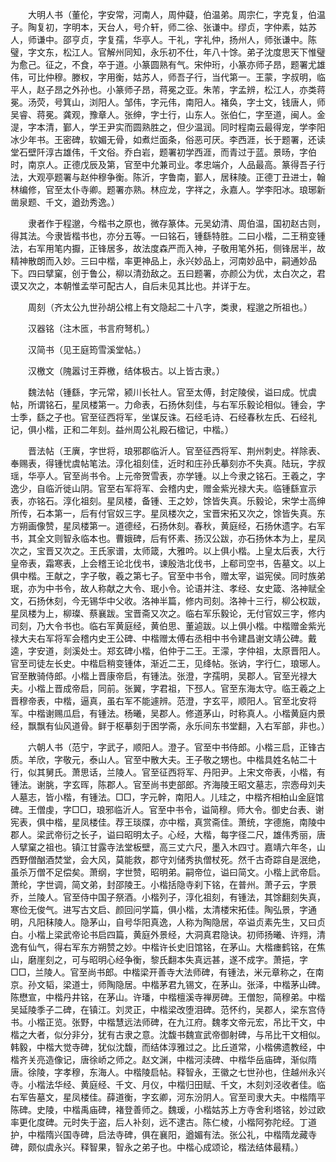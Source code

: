 <!-- { "loadSidebar": true } -->
　　大明人书（董伦，字安常，河南人，周仲薿，伯温弟。周宗仁，字克复，伯温子。陶复初，字明本，天台人，号介轩，师二徐、张谦中。缪贞，字仲素，姑苏人，师谦中。邵亨贞，字复孺，华亭人。干礼，字礼仲，扬州人，师张谦中。陈璧，字文东，松江人。官解州同知，永乐初不仕，年八十馀。弟子沈度思天下惟璧为愈己。征之，不食，卒于道。小篆圆熟有气。宋仲珩，小篆亦师子昂，题署尤雄伟，可比仲穆。滕权，字用衡，姑苏人，师吾子行，当代第一。王蒙，字叔明，临平人，赵子昂之外孙也。小篆师子昂，蒋冕之亚。朱芾，字孟辨，松江人，亦类蒋冕。汤荧，号箕山，浏阳人。邹伟，字元伟，南阳人。褚奂，字士文，钱唐人，师吴睿、蒋冕。龚观，豫章人。张绅，字士行，山东人。张伯仁，字至道，闽人。金湜，字本清，鄞人，学王尹实而圆熟胜之，但少温润。同时程南云最得宠，学李阳冰少年书。王密碑，软媚无骨，如煮烂面条，俗恶可厌。李西涯，长于题署，还读堂石壁阡淳古雄伟，千文俗。乔白岩，题署初学西涯，而青过于蓝。景旸，字伯时，南京人。正德戊辰及第，官至中允兼司业。孝忠端介，人品最高。篆得吾子行法，大观亭题署与赵仲穆争衡。陈沂，字鲁南，鄞人，居秣陵。正德丁丑进士，翰林编修，官至太仆寺卿。题署亦熟。林应龙，字祥之，永嘉人。学李阳冰。琅琊新凿泉题、千文，遒劲秀逸。） 

　　隶者作于程邈，今楷书之原也，微存篆体。元吴幼清、周伯温，国初赵古则，得其法。今隶皆楷书也，亦分五等。一曰铭石，锺繇特胜。二曰小楷，二王稍变锺法，右军用笔内擫，正锋居多，故法度森严而入神，子敬用笔外拓，侧锋居半，故精神散朗而入妙。三曰中楷，率更神品上，永兴妙品上，河南妙品中，嗣通妙品下。四曰擘窠，创于鲁公，柳以清劲敌之。五曰题署，亦颜公为优，太白次之，君谟又次之，本朝惟孟举可配古人，自后未见其比也。并详于左。 

　　周刻（齐太公九世孙胡公棺上有文隐起二十八字，类隶，程邈之所祖也。） 

　　汉器铭（注木匜，书言府弩机。） 

　　汉简书（见王庭筠雪溪堂帖。） 

　　汉檄文（隗嚣讨王莽檄，结体极古。以上皆古隶。） 

　　魏法帖（锺繇，字元常，颍川长社人。官至太傅，封定陵侯，谥曰成。忧虞帖，所谓铭石，星凤楼第一。力命表，石扬休刻佳，与右军乐毅论相似。锺会，字士季，繇之子也。官至征西将军，坐谋反诛。石经毛诗、石经春秋左氏、石经礼记，俱小楷，正和二年刻。益州周公礼殿石楹记，中楷。） 

　　晋法帖（王廙，字世将，琅邪郡临沂人。官至征西将军、荆州刺史。祥除表、奉赐表，得锺忧虞帖笔法。淳化祖刻佳，近时和庄孙氏摹刻亦不失真。陆玩，字叔瑶，华亭人。官至尚书令。上元帝贺雪表，亦学锺。以上今隶之铭石。王羲之，字逸少，自临沂徙山阴。官至右军将军、会稽内史，赠金紫光禄大夫。临锺繇宣示表，亦铭石。淳化祖刻。星凤楼，备锺、王之妙，馀皆失真。乐毅论，宋学士高绅所传，石本第一，后有付官奴三字。星凤楼次之，宝晋宋拓又次之，馀皆失真。东方朔画像赞，星凤楼第一。道德经，石扬休刻。春秋，黄庭经，石扬休遗字。右军书，其全文则智永临本也。曹娥碑，后有怀素、扬汉公跋，亦石扬休本为上，星凤次之，宝晋又次之。王氏家谱，太师箴，大雅吟。以上俱小楷。上皇太后表，大行皇帝表，霜寒表，上会稽王论北伐书，谏殷浩北伐书，上郗司空书，告墓文。以上俱中楷。王献之，字子敬，羲之第七子。官至中书令，赠太宰，谥宪侯。同时族弟珉，亦为中书令，故人称献之大令、珉小令。论语并注、孝经、女史箴、洛神赋全文，石扬休刻，今无锡华中父收。洛神半篇，修内司刻。洛神十三行，柳公权跋，星凤楼为上，柳璨、蔡襄跋。宝晋斋又次之。临右军乐毅论，无付官奴三字，修内司刻，乃大令书也。临右军黄庭经，黄伯思、董逌跋。以上俱小楷。中楷赠金紫光禄大夫右军将军会稽内史王公碑、中楷赠太傅右丞相中书令建昌谢文靖公碑。戴逵，字安道，剡溪处士。郑玄碑小楷，伯仲于二王。王濛，字仲祖，太原晋阳人。官至司徒左长史。中楷启稍变锺体，渐近二王，见绛帖。张讷，字行仁，琅琊人。官至散骑侍郎。小楷上晋康帝启，有锺法。张澄，字孺明，吴郡人。官至光禄大夫。小楷上晋成帝启，同前。张翼，字君祖，下邳人。官至东海太守。临王羲之上晋穆帝表，中楷，逼真，虽右军不能遽辨。范澄，字玄平，顺阳人。官至北安将军。中楷谢赐瓜启，有锺法。杨曦，吴郡人。修道茅山，时称真人。小楷黄庭内景经，飘飘有仙风道骨。鲜于枢摹刻于困学斋，永乐间东书堂翻，入右军部，非也。） 

　　六朝人书（范宁，字武子，顺阳人。澄子。官至中书侍郎。小楷三启，正锋古质。羊欣，字敬元，泰山人。官至中散大夫。王子敬之甥也。中楷具姓名帖二十行，似其舅氏。萧思话，兰陵人。官至征西将军、丹阳尹。上宋文帝表，小楷，有锺法。谢朓，字玄晖，陈郡人。官至尚书吏部郎。齐海陵王昭文墓志，宗悫母刘夫人墓志，皆小楷，有锺法。□□，字元幹，南阳人。儿珪之，中楷齐相柏山金庭馆碑。王僧虔，字□□，琅邪临沂人。官至中书令，谥简穆。师大令。御史台表、谢宪表，俱中楷，星凤楼佳。荐王琰牒，亦中楷，真赏斋佳。萧统，字德施，南陵中郡人。梁武帝衍之长子，谥曰昭明太子。心经，大楷，每字径二尺，雄伟秀丽，唐人擘窠之祖也。镇江甘露寺法堂板壁，高三丈六尺，墨入木四寸。嘉靖六年冬，山西野僧酗酒焚堂，会大风，莫能救，郡守刘储秀执僧杖死。然千古奇踪自是泯绝，虽杀万僧不足偿矣。萧纲，字世赞，昭明弟。嗣帝位，谥曰简文。小楷上武帝启。萧纶，字世调，简文弟，封邵陵王。小楷括隐寺刹下铭，在普州。萧子云，字景乔，兰陵人。官至侍中国子祭酒。小楷列子，淳化祖刻，有锺法，其馀翻刻失真，寒俭无俊气。进写古文启、颜回问学篇，俱小楷，太清楼宋拓佳。陶弘景，字通明，凡阳秣陵人。隐茅山，自号华阳真逸，人称为陶隐居，卒谥贞素先生，又曰贞白。小楷上梁武帝论书启四篇，黄庭外景经，大洞真君隐诀。初师扬曦、许翙，清逸有仙气，得右军东方朔赞之妙。中楷许长史旧馆铭，在茅山。大楷瘗鹤铭，在焦山，磨崖刻之，可与昭明心经争衡，黎氏翻本失真远甚，遂不成字。萧挹，字□□，兰陵人。官至尚书郎。中楷梁开善寺大法师碑，有锺法，米元章称之，在南京。孙文韬，梁道士，师陶隐居。中楷茅君九锡文，在茅山。张泽，中楷茅山碑。陈懋宣，中楷丹井铭，在茅山。许璠，中楷檀溪寺禅房碑。王僧恕，简穆弟。中楷吴延陵季子二碑，在镇江。刘灵正，中楷梁改堕泪碑。范怀约，吴郡人，梁东宫侍书。小楷正览。张野，中楷慧远法师碑，在九江府。魏孝文帝元宏，吊比干文，中楷之大者，似分非分，犹有古隶之意。沈馥书魏宣武帝御射碑，与吊比干文相似。韩毅，中楷大觉寺碑，犹似沈馥，而结体淳雅过之。比丘道常，小楷佛遗教经，中楷齐关亮造像记，唐徐峤之师之。赵文渊，中楷河渎碑、中楷华岳庙碑，渐似隋唐。徐陵，字孝穆，东海人。中楷陵启帖。释智永，王徽之七世孙也，住越州永兴寺。小楷法华经、黄庭经、千文、月仪，中楷归田赋、千文，木刻刘泾收者佳。临右军告墓文，星凤楼佳。薛道衡，字玄卿，河东汾阴人。官至司隶大夫。中楷隋平陈碑。史陵，中楷禹庙碑，褚登善师之。魏瑗，小楷姑苏上方寺舍利塔铭，妙过欧率更化度碑。元时失于盗，后人补刻，远不逮古。陈仁棱，小楷阿弥陀经。丁道护，中楷隋兴国寺碑，启法寺碑，俱在襄阳，遒媚有法。张公礼，中楷隋龙藏寺碑，颇似虞永兴。释智果，智永之弟子也。中楷心成颂论，楷法结体最精。） 


